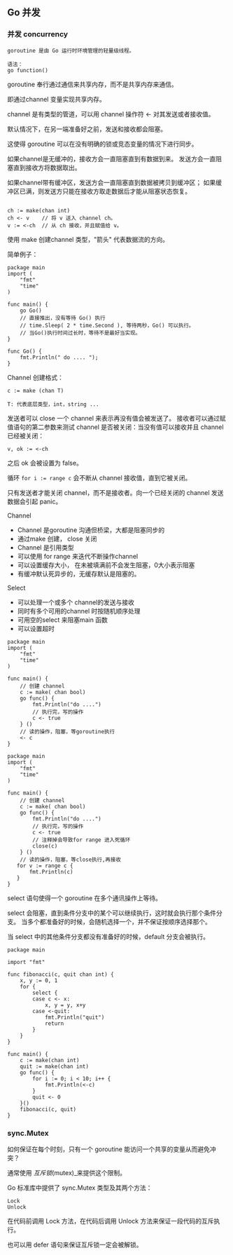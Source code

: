 ## Go 并发

### 并发 concurrency

	goroutine 是由 Go 运行时环境管理的轻量级线程。

	语法：
	go function()


goroutine 奉行通过通信来共享内存，而不是共享内存来通信。

即通过channel 变量实现共享内存。

channel 是有类型的管道，可以用 channel 操作符 <- 对其发送或者接收值。

默认情况下，在另一端准备好之前，发送和接收都会阻塞。

这使得 goroutine 可以在没有明确的锁或竞态变量的情况下进行同步。

如果channel是无缓冲的，接收方会一直阻塞直到有数据到来。
发送方会一直阻塞直到接收方将数据取出。


如果channel带有缓冲区，发送方会一直阻塞直到数据被拷贝到缓冲区；
如果缓冲区已满，则发送方只能在接收方取走数据后才能从阻塞状态恢复。


```

ch := make(chan int)
ch <- v    // 将 v 送入 channel ch。
v := <-ch  // 从 ch 接收，并且赋值给 v。

```

使用 make 创建channel 类型，"箭头" 代表数据流的方向。


简单例子：
```
package main
import (
    "fmt"
    "time"
)

func main() {
    go Go()
    // 直接推出，没有等待 Go() 执行
    // time.Sleep( 2 * time.Second ), 等待两秒，Go() 可以执行。
    // 当Go()执行时间过长时，等待不是最好当实现。
}

func Go() {
    fmt.Println(" do .... ");
}

```
Channel 创建格式：
```
c := make (chan T)

T: 代表底层类型，int，string ...
```



发送者可以 close 一个 channel 来表示再没有值会被发送了。
接收者可以通过赋值语句的第二参数来测试 channel 是否被关闭：当没有值可以接收并且 channel 已经被关闭：

```
v, ok := <-ch

```
之后 ok 会被设置为 false。



循环 `for i := range c` 会不断从 channel 接收值，直到它被关闭。

只有发送者才能关闭 channel，而不是接收者。向一个已经关闭的 channel 发送数据会引起 panic。






Channel

+ Channel 是goroutine 沟通但桥梁，大都是阻塞同步的
+ 通过make 创建， close 关闭
+ Channel 是引用类型
+ 可以使用 for range 来迭代不断操作channel
+ 可以设置缓存大小， 在未被填满前不会发生阻塞，0大小表示阻塞
+ 有缓冲默认死异步的，无缓存默认是阻塞的。

Select

+ 可以处理一个或多个 channel的发送与接收
+ 同时有多个可用的channel 时按随机顺序处理
+ 可用空的select 来阻塞main 函数
+ 可以设置超时

```
package main
import (
    "fmt"
    "time"
)

func main() {
    // 创建 channel
    c := make( chan bool)
    go func() {
        fmt.Println("do ....")
        // 执行完，写的操作
        c <- true
    } ()
    // 读的操作，阻塞，等goroutine执行
    <- c
}

```

```
package main
import (
    "fmt"
    "time"
)

func main() {
    // 创建 channel
    c := make( chan bool)
    go func() {
        fmt.Println("do ....")
        // 执行完，写的操作
        c <- true
        // 注释掉会导致for range 进入死循环
        close(c)
    } ()
    // 读的操作，阻塞，等close执行,再接收
   for v := range c {
       fmt.Println(c)
   }
}

```


select 语句使得一个 goroutine 在多个通讯操作上等待。

select 会阻塞，直到条件分支中的某个可以继续执行，这时就会执行那个条件分支。
当多个都准备好的时候，会随机选择一个，并不保证按顺序选择那个。

当 select 中的其他条件分支都没有准备好的时候，default 分支会被执行。

```
package main

import "fmt"

func fibonacci(c, quit chan int) {
	x, y := 0, 1
	for {
		select {
		case c <- x:
			x, y = y, x+y
		case <-quit:
			fmt.Println("quit")
			return
		}
	}
}

func main() {
	c := make(chan int)
	quit := make(chan int)
	go func() {
		for i := 0; i < 10; i++ {
			fmt.Println(<-c)
		}
		quit <- 0
	}()
	fibonacci(c, quit)
}
```




### sync.Mutex


如何保证在每个时刻，只有一个 goroutine 能访问一个共享的变量从而避免冲突？

通常使用 _互斥锁_(mutex)_来提供这个限制。

Go 标准库中提供了 sync.Mutex 类型及其两个方法：

```
Lock
Unlock
```


在代码前调用 Lock 方法，在代码后调用 Unlock 方法来保证一段代码的互斥执行。

也可以用 defer 语句来保证互斥锁一定会被解锁。





